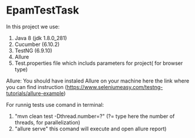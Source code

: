 # EpamTestTask
 
In this project we use:
1) Java 8 (jdk 1.8.0_281)
2) Cucumber (6.10.2)
3) TestNG (6.9.10)
4) Allure
5) Test.properties file which includs parameters for project( for browser type)




Allure:
You should have instaled Allure on your machine here the link where you can find instruction (https://www.seleniumeasy.com/testng-tutorials/allure-example)


For runnig tests use comand in terminal:
1) "mvn clean test -Dthread.number=?" (?= type here the number of threads, for parallelization)
2) "allure serve" this comand will execute and open allure report)
